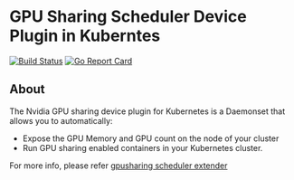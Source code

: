 # GPU Sharing Scheduler Device Plugin in Kuberntes 

[![Build Status](https://travis-ci.org/AliyunContainerService/gpushare-device-plugin.svg?branch=master)](https://travis-ci.org/AliyunContainerService/gpushare-device-plugin) 
[![Go Report Card](https://goreportcard.com/badge/github.com/AliyunContainerService/gpushare-device-plugin)](https://goreportcard.com/report/github.com/AliyunContainerService/gpushare-device-plugin)


## About

The Nvidia GPU sharing device plugin for Kubernetes is a Daemonset that allows you to automatically:
- Expose the GPU Memory and GPU count on the node of your cluster
- Run GPU sharing enabled containers in your Kubernetes cluster.

For more info, please refer [gpusharing scheduler extender](https://github.com/AliyunContainerService/gpushare-scheduler-extender)

